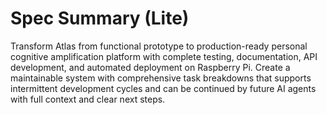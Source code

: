 # Spec Summary (Lite)

Transform Atlas from functional prototype to production-ready personal cognitive amplification platform with complete testing, documentation, API development, and automated deployment on Raspberry Pi. Create a maintainable system with comprehensive task breakdowns that supports intermittent development cycles and can be continued by future AI agents with full context and clear next steps.
